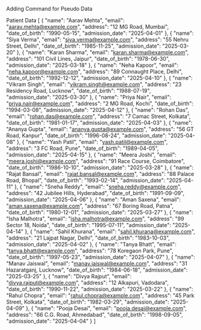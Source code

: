 Adding Command for Pseudo Data

Patient Data
[
  {
    "name": "Aarav Mehta",
    "email": "aarav.mehta@example.com",
    "address": "12 MG Road, Mumbai",
    "date_of_birth": "1990-05-15",
    "admission_date": "2025-04-01"
  },
  {
    "name": "Siya Verma",
    "email": "siya.verma@example.com",
    "address": "55 Nehru Street, Delhi",
    "date_of_birth": "1985-11-25",
    "admission_date": "2025-03-20"
  },
  {
    "name": "Karan Sharma",
    "email": "karan.sharma@example.com",
    "address": "101 Civil Lines, Jaipur",
    "date_of_birth": "1978-06-30",
    "admission_date": "2025-03-18"
  },
  {
    "name": "Neha Kapoor",
    "email": "neha.kapoor@example.com",
    "address": "89 Connaught Place, Delhi",
    "date_of_birth": "1992-12-12",
    "admission_date": "2025-04-10"
  },
  {
    "name": "Vikram Singh",
    "email": "vikram.singh@example.com",
    "address": "23 Residency Road, Lucknow",
    "date_of_birth": "1988-07-19",
    "admission_date": "2025-03-30"
  },
  {
    "name": "Priya Nair",
    "email": "priya.nair@example.com",
    "address": "2 MG Road, Kochi",
    "date_of_birth": "1994-03-08",
    "admission_date": "2025-04-12"
  },
  {
    "name": "Rohan Das",
    "email": "rohan.das@example.com",
    "address": "7 Camac Street, Kolkata",
    "date_of_birth": "1981-01-17",
    "admission_date": "2025-04-03"
  },
  {
    "name": "Ananya Gupta",
    "email": "ananya.gupta@example.com",
    "address": "56 GT Road, Kanpur",
    "date_of_birth": "1996-08-24",
    "admission_date": "2025-04-08"
  },
  {
    "name": "Yash Patil",
    "email": "yash.patil@example.com",
    "address": "3 FC Road, Pune",
    "date_of_birth": "1989-04-05",
    "admission_date": "2025-04-15"
  },
  {
    "name": "Meera Joshi",
    "email": "meera.joshi@example.com",
    "address": "91 Race Course, Coimbatore",
    "date_of_birth": "1986-10-10",
    "admission_date": "2025-03-28"
  },
  {
    "name": "Rajat Bansal",
    "email": "rajat.bansal@example.com",
    "address": "88 Palace Road, Bhopal",
    "date_of_birth": "1993-02-14",
    "admission_date": "2025-04-11"
  },
  {
    "name": "Sneha Reddy",
    "email": "sneha.reddy@example.com",
    "address": "42 Jubilee Hills, Hyderabad",
    "date_of_birth": "1991-09-09",
    "admission_date": "2025-04-06"
  },
  {
    "name": "Aman Saxena",
    "email": "aman.saxena@example.com",
    "address": "67 Boring Road, Patna",
    "date_of_birth": "1980-12-01",
    "admission_date": "2025-03-27"
  },
  {
    "name": "Isha Malhotra",
    "email": "isha.malhotra@example.com",
    "address": "99 Sector 18, Noida",
    "date_of_birth": "1995-07-11",
    "admission_date": "2025-04-14"
  },
  {
    "name": "Sahil Khurana",
    "email": "sahil.khurana@example.com",
    "address": "21 Lajpat Nagar, Delhi",
    "date_of_birth": "1983-10-03",
    "admission_date": "2025-04-02"
  },
  {
    "name": "Tanya Bhatt",
    "email": "tanya.bhatt@example.com",
    "address": "78 Koregaon Park, Pune",
    "date_of_birth": "1997-05-23",
    "admission_date": "2025-04-07"
  },
  {
    "name": "Manav Jaiswal",
    "email": "manav.jaiswal@example.com",
    "address": "31 Hazaratganj, Lucknow",
    "date_of_birth": "1984-06-18",
    "admission_date": "2025-03-25"
  },
  {
    "name": "Divya Rajput",
    "email": "divya.rajput@example.com",
    "address": "12 Alkapuri, Vadodara",
    "date_of_birth": "1990-11-22",
    "admission_date": "2025-03-22"
  },
  {
    "name": "Rahul Chopra",
    "email": "rahul.chopra@example.com",
    "address": "45 Park Street, Kolkata",
    "date_of_birth": "1982-03-29",
    "admission_date": "2025-04-09"
  },
  {
    "name": "Pooja Desai",
    "email": "pooja.desai@example.com",
    "address": "66 C.G. Road, Ahmedabad",
    "date_of_birth": "1998-09-05",
    "admission_date": "2025-04-04"
  }
]




